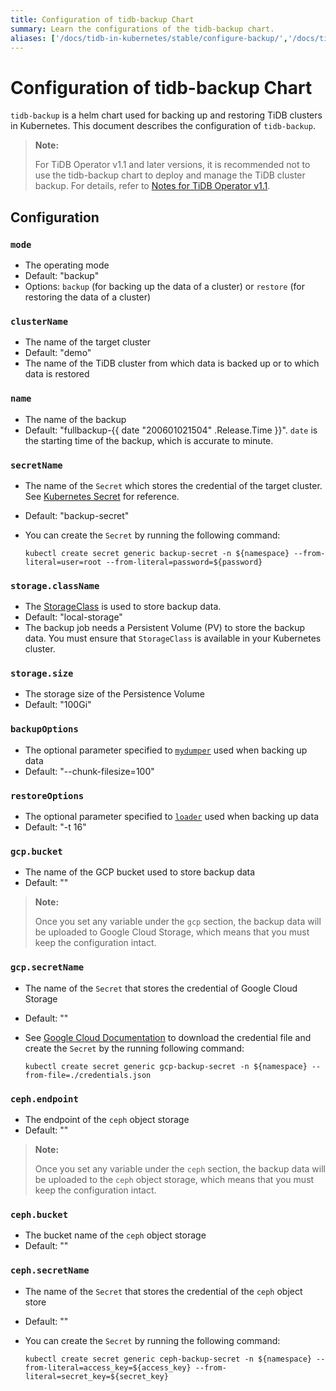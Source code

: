 ```yaml
---
title: Configuration of tidb-backup Chart
summary: Learn the configurations of the tidb-backup chart.
aliases: ['/docs/tidb-in-kubernetes/stable/configure-backup/','/docs/tidb-in-kubernetes/v1.1/configure-backup/','/tidb-in-kubernetes/stable/configure-backup/']
---
```


# Configuration of tidb-backup Chart

`tidb-backup` is a helm chart used for backing up and restoring TiDB clusters in Kubernetes. This document describes the configuration of `tidb-backup`.

> **Note:**
>
> For TiDB Operator v1.1 and later versions, it is recommended not to use the tidb-backup chart to deploy and manage the TiDB cluster backup. For details, refer to [Notes for TiDB Operator v1.1](notes-tidb-operator-v1.1.md).

## Configuration

### `mode`

- The operating mode
- Default: "backup"
- Options: `backup` (for backing up the data of a cluster) or `restore` (for restoring the data of a cluster)

### `clusterName`

- The name of the target cluster
- Default: "demo"
- The name of the TiDB cluster from which data is backed up or to which data is restored

### `name`

- The name of the backup
- Default: "fullbackup-{{ date "200601021504" .Release.Time }}". `date` is the starting time of the backup, which is accurate to minute.

### `secretName`

- The name of the `Secret` which stores the credential of the target cluster. See [Kubernetes Secret](https://kubernetes.io/docs/concepts/configuration/secret/) for reference.
- Default: "backup-secret"
- You can create the `Secret` by running the following command:

    
    ```shell
    kubectl create secret generic backup-secret -n ${namespace} --from-literal=user=root --from-literal=password=${password}
    ```

### `storage.className`

- The [StorageClass](https://kubernetes.io/docs/concepts/storage/storage-classes/) is used to store backup data.
- Default: "local-storage"
- The backup job needs a Persistent Volume (PV) to store the backup data. You must ensure that `StorageClass` is available in your Kubernetes cluster.

### `storage.size`

- The storage size of the Persistence Volume
- Default: "100Gi"

### `backupOptions`

- The optional parameter specified to [`mydumper`](https://github.com/maxbube/mydumper/blob/master/docs/mydumper_usage.rst#options) used when backing up data
- Default: "--chunk-filesize=100"

### `restoreOptions`

- The optional parameter specified to [`loader`](https://pingcap.com/docs/stable/reference/tools/loader) used when backing up data
- Default: "-t 16"

### `gcp.bucket`

- The name of the GCP bucket used to store backup data
- Default: ""

> **Note:**
>
> Once you set any variable under the `gcp` section, the backup data will be uploaded to Google Cloud Storage, which means that you must keep the configuration intact.

### `gcp.secretName`

- The name of the `Secret` that stores the credential of Google Cloud Storage
- Default: ""
- See [Google Cloud Documentation](https://cloud.google.com/docs/authentication/production#obtaining_and_providing_service_account_credentials_manually) to download the credential file and create the `Secret` by the running following command:

    
    ```shell
    kubectl create secret generic gcp-backup-secret -n ${namespace} --from-file=./credentials.json
    ```

### `ceph.endpoint`

- The endpoint of the `ceph` object storage
- Default: ""

> **Note:**
>
> Once you set any variable under the `ceph` section, the backup data will be uploaded to the `ceph` object storage, which means that you must keep the configuration intact.

### `ceph.bucket`

- The bucket name of the `ceph` object storage
- Default: ""

### `ceph.secretName`

- The name of the `Secret` that stores the credential of the `ceph` object store
- Default: ""
- You can create the `Secret` by running the following command:

    
    ```shell
    kubectl create secret generic ceph-backup-secret -n ${namespace} --from-literal=access_key=${access_key} --from-literal=secret_key=${secret_key}
    ```
